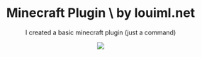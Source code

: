 <div class="center" align=center>
<h1>Minecraft Plugin \ by louiml.net</h1>
<p>I created a basic minecraft plugin (just a command)</p>
<img src="https://readme-typing-svg.herokuapp.com?font=minecraftia&size=25&pause=1000&color=FFFFFF&width=600&lines=minecraft+plugin+one+command"/>
</div>
